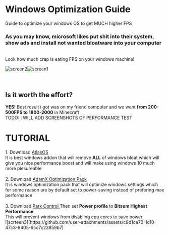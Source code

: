 # Windows Optimization Guide
Guide to optimize your windows OS to get MUCH higher FPS

<h3> As you may know, microsoft likes put shit into their system, show ads and install not wanted bloatware into your computer </h3> <br>
Look how much crap is eating FPS on your windows machine!

![screen2](https://github.com/user-attachments/assets/6888b339-08bf-4479-92e0-2480371bbcf1)![screen1](https://github.com/user-attachments/assets/23cdeb29-d33e-42e0-8cbd-de2b6203e2eb)

<br>
<h2> Is it worth the effort? </h2>
<b>YES!</b> Best result i got was on my friend computer and we went <b>from 200-500FPS to 1800-2000</b> in Minecraft <br>
TODO: I WILL ADD SCREENSHOTS OF PERFORMANCE TEST <br>

<h1>TUTORIAL</h1>
1. Download <a href="https://atlasos.net/">AtlasOS</a> <br>
It is best windows addon that will remove <b>ALL</b> of windows bloat which will give you nice performance boost and will make using windows 10 much more plesureable <br>
<br>
2. Download <a href="https://www.youtube.com/watch?v=hQSkPmZRCjc">AdamX Optimization Pack</a> <br>
It is windows optimization pack that will optimize windows settings which for some reason are by default set to power-saving instead of prefering max performance  <br>
<br>
3. Download <a href="https://bitsum.com/parkcontrol/">Park Control </a>
Then set <b>Power profile</b> to <b>Bitsum Highest Performance</b> <br>
This will prevent windows from disabling cpu cores to save power <br>
![scrteen3](https://github.com/user-attachments/assets/c8d1ca70-1c10-47c3-8405-9cc7c23859b7)
